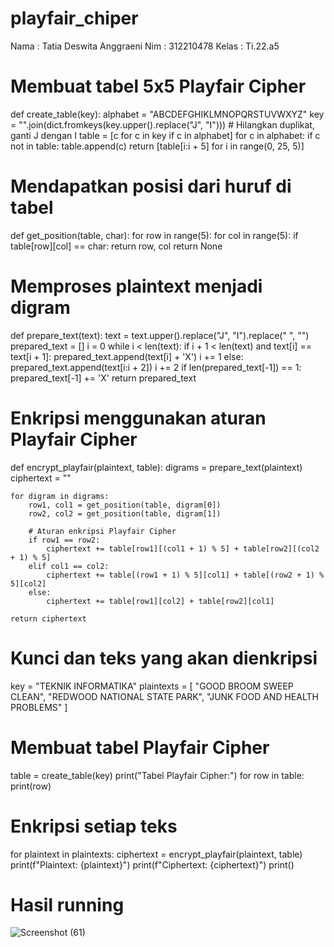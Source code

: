 # playfair_chiper

Nama : Tatia Deswita Anggraeni
Nim : 312210478
Kelas : Ti.22.a5

# Membuat tabel 5x5 Playfair Cipher
def create_table(key):
    alphabet = "ABCDEFGHIKLMNOPQRSTUVWXYZ"
    key = "".join(dict.fromkeys(key.upper().replace("J", "I")))  # Hilangkan duplikat, ganti J dengan I
    table = [c for c in key if c in alphabet]
    for c in alphabet:
        if c not in table:
            table.append(c)
    return [table[i:i + 5] for i in range(0, 25, 5)]

# Mendapatkan posisi dari huruf di tabel
def get_position(table, char):
    for row in range(5):
        for col in range(5):
            if table[row][col] == char:
                return row, col
    return None

# Memproses plaintext menjadi digram
def prepare_text(text):
    text = text.upper().replace("J", "I").replace(" ", "")
    prepared_text = []
    i = 0
    while i < len(text):
        if i + 1 < len(text) and text[i] == text[i + 1]:
            prepared_text.append(text[i] + 'X')
            i += 1
        else:
            prepared_text.append(text[i:i + 2])
            i += 2
    if len(prepared_text[-1]) == 1:
        prepared_text[-1] += 'X'
    return prepared_text

# Enkripsi menggunakan aturan Playfair Cipher
def encrypt_playfair(plaintext, table):
    digrams = prepare_text(plaintext)
    ciphertext = ""
    
    for digram in digrams:
        row1, col1 = get_position(table, digram[0])
        row2, col2 = get_position(table, digram[1])
        
        # Aturan enkripsi Playfair Cipher
        if row1 == row2:
            ciphertext += table[row1][(col1 + 1) % 5] + table[row2][(col2 + 1) % 5]
        elif col1 == col2:
            ciphertext += table[(row1 + 1) % 5][col1] + table[(row2 + 1) % 5][col2]
        else:
            ciphertext += table[row1][col2] + table[row2][col1]
    
    return ciphertext

# Kunci dan teks yang akan dienkripsi
key = "TEKNIK INFORMATIKA"
plaintexts = [
    "GOOD BROOM SWEEP CLEAN",
    "REDWOOD NATIONAL STATE PARK",
    "JUNK FOOD AND HEALTH PROBLEMS"
]

# Membuat tabel Playfair Cipher
table = create_table(key)
print("Tabel Playfair Cipher:")
for row in table:
    print(row)

# Enkripsi setiap teks
for plaintext in plaintexts:
    ciphertext = encrypt_playfair(plaintext, table)
    print(f"Plaintext: {plaintext}")
    print(f"Ciphertext: {ciphertext}")
    print()

# Hasil running

![Screenshot (61)](https://github.com/user-attachments/assets/a6387986-c23d-48e5-879a-fa84b870f85f)

